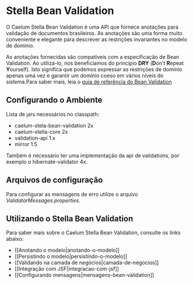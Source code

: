 # Stella Bean Validation

O Caelum Stella Bean Validation é uma API que fornece anotações para validação de documentos brasileiros. As anotações são uma forma muito conveniente e elegante para descrever as restrições invariantes no modelo de domínio.

As anotações fornecidas são compatíveis com a especificação de Bean Validation. Ao utilizá-lo, nos beneficiamos do princípio **DRY** (**D**on't **R**epeat **Y**ourself). Isto significa que podemos expressar as restrições de domínio apenas uma vez e garantir um domínio coeso em vários níveis do sistema.Para saber mais, leia o [guia de referência do Bean Validation](http://download.oracle.com/javaee/6/tutorial/doc/gircz.html)

## Configurando o Ambiente

Lista de jars necessários no classpath:

* caelum-stela-bean-validation 2x
* caelum-stella-core 2x
* validation-api 1.x 
* mirror 1.5

Também é necessário ter uma implementação da api de validations, por exemplo o hibernate-validator 4x.

## Arquivos de configuração

Para configurar as mensagens de erro utilize o arquivo *ValidatorMessages.properties*.

## Utilizando o Stella Bean Validation
Para saber mais sobre o Caelum Stella Bean Validation, consulte os links abaixo:

* [[Anotando o modelo|anotando-o-modelo]]
* [[Persistindo o modelo|persistindo-o-modelo]]
* [[Validando na camada de negócios|camada-de-negocios]]
* [[Integração com JSF|integracao-com-jsf]]
* [[Configurando mensagens|mensagens-bean-validation]]